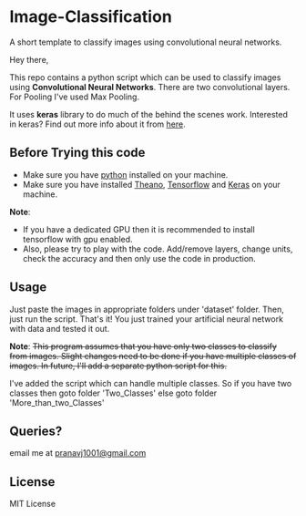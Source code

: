 # Image-Classification
A short template to classify images using convolutional neural networks.

Hey there,

This repo contains a python script which can be used to classify images using **Convolutional Neural Networks**. 
There are two convolutional layers. For Pooling I've used Max Pooling.

It uses **keras** library to do much of the behind the scenes work. 
Interested in keras? Find out more info about it from [here](https://keras.io/).

## Before Trying this code

* Make sure you have [python](https://www.python.org/) installed on your machine.
* Make sure you have installed [Theano](http://deeplearning.net/software/theano/), [Tensorflow](https://www.tensorflow.org/) and [Keras](https://keras.io/) on your machine.

**Note**: 
* If you have a dedicated GPU then it is recommended to install tensorflow with gpu enabled.
* Also, please try to play with the code. Add/remove layers, change units, check the accuracy and then only use the code in production.

## Usage

Just paste the images in appropriate folders under 'dataset' folder. Then, just run the script. That's it! 
You just trained your artificial neural network with data and tested it out.

**Note**: ~~This program assumes that you have only two classes to classify from images. 
Slight changes need to be done if you have multiple classes of images. 
In future, I'll add a separate python script for this.~~

I've added the script which can handle multiple classes. So if you have two classes then goto folder 'Two_Classes' else goto folder 'More_than_two_Classes'

## Queries?

email me at pranavj1001@gmail.com

## License

MIT License
